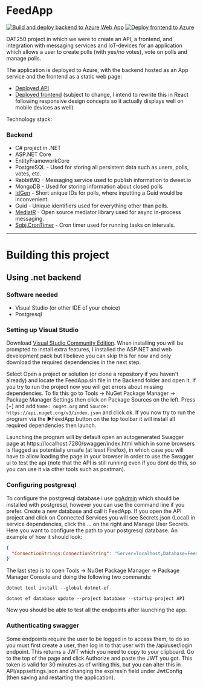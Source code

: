 # FeedApp
[![Build and deploy backend to Azure Web App](https://github.com/spectraldesign/FeedApp/actions/workflows/azure-deploy.yml/badge.svg)](https://github.com/spectraldesign/FeedApp/actions/workflows/azure-deploy.yml) [![Deploy frontend to Azure](https://github.com/spectraldesign/FeedApp/actions/workflows/deploy-frontend.yml/badge.svg)](https://github.com/spectraldesign/FeedApp/actions/workflows/deploy-frontend.yml)

DAT250 project in which we were to create an API, a frontend, and integration with messaging services and IoT-devices for an application which allows a user to create polls (with yes/no votes), vote on polls and manage polls.

The application is deployed to Azure, with the backend hosted as an App service and the frontend as a static web page:
- [Deployed API](https://feedapplication.azurewebsites.net/swagger/index.html)
- [Deployed frontend](https://feedapp.spectraldev.tech/) (subject to change, I intend to rewrite this in React following responsive design concepts so it actually displays well on mobile devices as well)

Technology stack:
### Backend
- C# project in .NET
- ASP.NET Core
- EntityFrameworkCore
- PostgreSQL - Used for storing all persistent data such as users, polls, votes, etc. 
- RabbitMQ - Messaging service used to publish information to dweet.io
- MongoDB - Used for storing information about closed polls
- [IdGen](https://github.com/RobThree/IdGen) - Short unique IDs for polls, where inputting a Guid would be inconvenient.
- Guid - Unique identifiers used for everything other than polls.
- [MediatR](https://github.com/jbogard/MediatR) - Open source mediator library used for async in-process messaging.
- [Sgbj.CronTimer](https://www.nuget.org/packages/Sgbj.Cron.CronTimer) - Cron timer used for running tasks on intervals. 





___
# Building this project
## Using .net backend
### Software needed
- Visual Studio (or other IDE of your choice)
- Postgresql

### Setting up Visual Studio
Download [Visual Studio Community Edition](https://visualstudio.microsoft.com/). When installing you will be prompted to install extra features, I installed the  ASP.NET and web development pack but I believe you can skip this for now and only download the required dependencies in the next step.

Select Open a project or solution (or clone a repository if you haven't already) and locate the FeedApp.sln file in the Backend folder and open it. If you try to run the project now you will get errors about missing dependencies. To fix this go to Tools -> NuGet Package Manager -> Package Manager Settings then click on Package Sources on the left. Press [+] and add `Name: nuget.org` and `Source: https://api.nuget.org/v3/index.json` and click ok. If you now try to run the program via the ▶️FeedApp button on the top toolbar it will install all required dependencies then launch. 

Launching the program will by default open an autogenerated Swagger page at https://localhost:7280/swagger/index.html which in some browsers is flagged as potentially unsafe (at least Firefox), in which case you will have to allow loading the page in your browser in order to use the Swagger ui to test the api (note that the API is still running even if you dont do this, so you can use it via other tools such as postman). 

### Configuring postgresql
To configure the postgresql database i use [pgAdmin](https://www.pgadmin.org/) which should be installed with postgresql, however you can use the command line if you prefer. Create a new database and call it FeedApp.
If you open the API project and click on Connected Services you will see Secrets.json (Local) in service dependencies, click the ... on the right and Manage User Secrets. Here you want to configure the path to your postgresql database.
An example of how it should look:
```json
{
  "ConnectionStrings:ConnectionString": "Server=localhost;Database=FeedApp;Port=5432;User Id=postgres;Password=1234;Ssl Mode=Prefer; Trust Server Certificate=true"
}
```
The last step is to open Tools -> NuGet Package Manager -> Package Manager Console and doing the following two commands:

`dotnet tool install --global dotnet-ef`

`dotnet ef database update --project Database --startup-project API`

Now you should be able to test all the endpoints after launching the app.

### Authenticating swagger
Some endpoints require the user to be logged in to access them, to do so you must first create a user, then log in to that user with the /api/user/login endpoint. This returns a JWT which you need to copy to your clipboard. Go to the top of the page and click Authorize and paste the JWT you got. This token is valid for 30 minutes as of writing this, but you can alter this in API/appsettings.json and changing the expiresIn field under JwtConfig (then saving and restarting the application).
